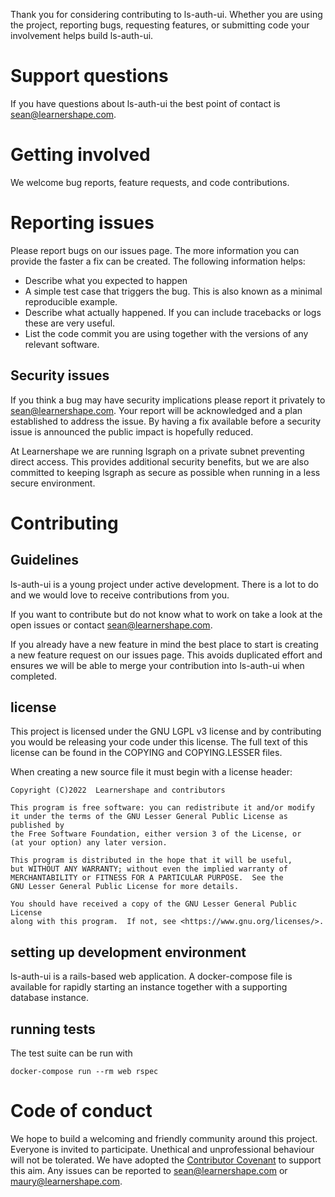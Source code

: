 Thank you for considering contributing to ls-auth-ui. Whether you are using the project, reporting bugs, requesting features, or submitting code your involvement helps build ls-auth-ui.


# Support questions

If you have questions about ls-auth-ui the best point of contact is sean@learnershape.com.


# Getting involved

We welcome bug reports, feature requests, and code contributions.


# Reporting issues

Please report bugs on our issues page. The more information you can provide the faster a fix can be created. The following information helps:

- Describe what you expected to happen
- A simple test case that triggers the bug. This is also known as a minimal reproducible example.
- Describe what actually happened. If you can include tracebacks or logs these are very useful.
- List the code commit you are using together with the versions of any relevant software.


## Security issues

If you think a bug may have security implications please report it privately to sean@learnershape.com. Your report will be acknowledged and a plan established to address the issue. By having a fix available before a security issue is announced the public impact is hopefully reduced.

At Learnershape we are running lsgraph on a private subnet preventing direct access. This provides additional security benefits, but we are also committed to keeping lsgraph as secure as possible when running in a less secure environment.


# Contributing

## Guidelines

ls-auth-ui is a young project under active development. There is a lot to do and we would love to receive contributions from you.

If you want to contribute but do not know what to work on take a look at the open issues or contact sean@learnershape.com.

If you already have a new feature in mind the best place to start is creating a new feature request on our issues page. This avoids duplicated effort and ensures we will be able to merge your contribution into ls-auth-ui when completed.

## license

This project is licensed under the GNU LGPL v3 license and by contributing you would be releasing your code under this license. The full text of this license can be found in the COPYING and COPYING.LESSER files.

When creating a new source file it must begin with a license header:



    Copyright (C)2022  Learnershape and contributors

    This program is free software: you can redistribute it and/or modify
    it under the terms of the GNU Lesser General Public License as published by
    the Free Software Foundation, either version 3 of the License, or
    (at your option) any later version.

    This program is distributed in the hope that it will be useful,
    but WITHOUT ANY WARRANTY; without even the implied warranty of
    MERCHANTABILITY or FITNESS FOR A PARTICULAR PURPOSE.  See the
    GNU Lesser General Public License for more details.

    You should have received a copy of the GNU Lesser General Public License
    along with this program.  If not, see <https://www.gnu.org/licenses/>.


## setting up development environment

ls-auth-ui is a rails-based web application. A docker-compose file is available for rapidly starting an instance together with a supporting database instance.

## running tests

The test suite can be run with 

`docker-compose run --rm web rspec`

# Code of conduct

We hope to build a welcoming and friendly community around this project. Everyone is invited to participate. Unethical and unprofessional behaviour will not be tolerated. We have adopted the [Contributor Covenant](https://github.com/LearnerShape/ls-auth-ui/blob/main/CODE_OF_CONDUCT.md) to support this aim. Any issues can be reported to sean@learnershape.com or maury@learnershape.com.





